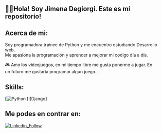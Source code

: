 ## 👋🏻Hola! Soy Jimena Degiorgi. Este es mi repositorio! 

## Acerca de mi:  
Soy programadora trainee de Python y me encuentro estudiando Desarrollo web.  
Me apasiona la programación y aprender a mejorar mi codigo día a día.  
  
🎮 Amo los videojuegos, en mi tiempo libre me gusta ponerme a jugar. En un futuro me gustaría programar algun juego...  
  
 ## Skills:  
 [![Python](https://img.shields.io/badge/Python-F7DF1E?style=for-the-badge&logo=python&logoColor=white&labelColor=101010)
 [![Django]
  
 ## Me podes en contrar en:  
 [![Linkedin_Follow](https://img.shields.io/badge/LinkedIn-0077B5?style=for-the-badge&logo=linkedin&logoColor=white&labelColor=101010)](https://www.linkedin.com/in/jimena-anahí-degiorgi/ "Linkedin" )
